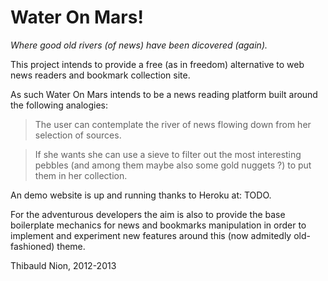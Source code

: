 Water On Mars!
==============

*Where good old rivers (of news) have been dicovered (again).*

This project intends to provide a free (as in freedom) alternative to
web news readers and bookmark collection site.

As such Water On Mars intends to be a news reading platform built around the following analogies:

> The user can contemplate the river of news flowing down from her selection of sources.

> If she wants she can use a sieve to filter out the most interesting pebbles (and among them maybe also some gold nuggets ?) to put them in her collection.

An demo website is up and running thanks to Heroku at: TODO.

For the adventurous developers the aim is also to provide the base
boilerplate mechanics for news and bookmarks manipulation in order to
implement and experiment new features around this (now admitedly
old-fashioned) theme.

Thibauld Nion, 2012-2013

